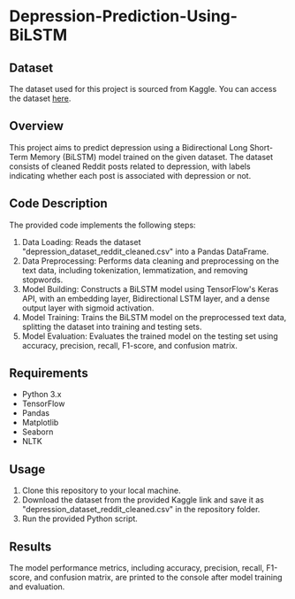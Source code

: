 # Depression-Prediction-Using-BiLSTM

## Dataset
The dataset used for this project is sourced from Kaggle. You can access the dataset [here](https://www.kaggle.com/datasets/infamouscoder/depression-reddit-cleaned).

## Overview
This project aims to predict depression using a Bidirectional Long Short-Term Memory (BiLSTM) model trained on the given dataset. The dataset consists of cleaned Reddit posts related to depression, with labels indicating whether each post is associated with depression or not.

## Code Description
The provided code implements the following steps:

1. Data Loading: Reads the dataset "depression_dataset_reddit_cleaned.csv" into a Pandas DataFrame.
2. Data Preprocessing: Performs data cleaning and preprocessing on the text data, including tokenization, lemmatization, and removing stopwords.
3. Model Building: Constructs a BiLSTM model using TensorFlow's Keras API, with an embedding layer, Bidirectional LSTM layer, and a dense output layer with sigmoid activation.
4. Model Training: Trains the BiLSTM model on the preprocessed text data, splitting the dataset into training and testing sets.
5. Model Evaluation: Evaluates the trained model on the testing set using accuracy, precision, recall, F1-score, and confusion matrix.

## Requirements
- Python 3.x
- TensorFlow
- Pandas
- Matplotlib
- Seaborn
- NLTK

## Usage
1. Clone this repository to your local machine.
2. Download the dataset from the provided Kaggle link and save it as "depression_dataset_reddit_cleaned.csv" in the repository folder.
3. Run the provided Python script.

## Results
The model performance metrics, including accuracy, precision, recall, F1-score, and confusion matrix, are printed to the console after model training and evaluation.
